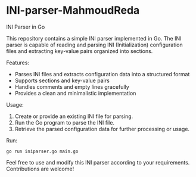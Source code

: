 # INI-parser-MahmoudReda
INI Parser in Go

This repository contains a simple INI parser implemented in Go. The INI parser is capable of reading and parsing INI (Initialization) configuration files and extracting key-value pairs organized into sections.

Features:
- Parses INI files and extracts configuration data into a structured format
- Supports sections and key-value pairs
- Handles comments and empty lines gracefully
- Provides a clean and minimalistic implementation

Usage:
1. Create or provide an existing INI file for parsing.
2. Run the Go program to parse the INI file.
3. Retrieve the parsed configuration data for further processing or usage.


Run:
```
go run iniparser.go main.go
```

Feel free to use and modify this INI parser according to your requirements. Contributions are welcome!
